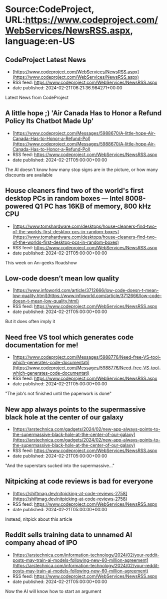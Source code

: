 # Source:CodeProject, URL:https://www.codeproject.com/WebServices/NewsRSS.aspx, language:en-US

## CodeProject Latest News
 - [https://www.codeproject.com/WebServices/NewsRSS.aspx](https://www.codeproject.com/WebServices/NewsRSS.aspx)
 - RSS feed: https://www.codeproject.com/WebServices/NewsRSS.aspx
 - date published: 2024-02-21T06:21:36.984271+00:00

Latest News from CodeProject

## A little hope ;) 'Air Canada Has to Honor a Refund Policy Its Chatbot Made Up'
 - [https://www.codeproject.com/Messages/5988670/A-little-hope-Air-Canada-Has-to-Honor-a-Refund-Pol](https://www.codeproject.com/Messages/5988670/A-little-hope-Air-Canada-Has-to-Honor-a-Refund-Pol)
 - RSS feed: https://www.codeproject.com/WebServices/NewsRSS.aspx
 - date published: 2024-02-21T05:00:00+00:00

The AI doesn't know how many stop signs are in the picture, or how many discounts are available

## House cleaners find two of the world's first desktop PCs in random boxes — Intel 8008-powered Q1 PC has 16KB of memory, 800 kHz CPU
 - [https://www.tomshardware.com/desktops/house-cleaners-find-two-of-the-worlds-first-desktop-pcs-in-random-boxes](https://www.tomshardware.com/desktops/house-cleaners-find-two-of-the-worlds-first-desktop-pcs-in-random-boxes)
 - RSS feed: https://www.codeproject.com/WebServices/NewsRSS.aspx
 - date published: 2024-02-21T05:00:00+00:00

This week on An-geeks Roadshow

## Low-code doesn’t mean low quality
 - [https://www.infoworld.com/article/3712666/low-code-doesn-t-mean-low-quality.html](https://www.infoworld.com/article/3712666/low-code-doesn-t-mean-low-quality.html)
 - RSS feed: https://www.codeproject.com/WebServices/NewsRSS.aspx
 - date published: 2024-02-21T05:00:00+00:00

But it does often imply it

## Need free VS tool which generates code documentation for me!
 - [https://www.codeproject.com/Messages/5988776/Need-free-VS-tool-which-generates-code-documentati](https://www.codeproject.com/Messages/5988776/Need-free-VS-tool-which-generates-code-documentati)
 - RSS feed: https://www.codeproject.com/WebServices/NewsRSS.aspx
 - date published: 2024-02-21T05:00:00+00:00

"The job's not finished until the paperwork is done"

## New app always points to the supermassive black hole at the center of our galaxy
 - [https://arstechnica.com/gadgets/2024/02/new-app-always-points-to-the-supermassive-black-hole-at-the-center-of-our-galaxy](https://arstechnica.com/gadgets/2024/02/new-app-always-points-to-the-supermassive-black-hole-at-the-center-of-our-galaxy)
 - RSS feed: https://www.codeproject.com/WebServices/NewsRSS.aspx
 - date published: 2024-02-21T05:00:00+00:00

"And the superstars sucked into the supermassive..."

## Nitpicking at code reviews is bad for everyone
 - [https://shiftmag.dev/nitpicking-at-code-reviews-2758](https://shiftmag.dev/nitpicking-at-code-reviews-2758)
 - RSS feed: https://www.codeproject.com/WebServices/NewsRSS.aspx
 - date published: 2024-02-21T05:00:00+00:00

Instead, nitpick about this article

## Reddit sells training data to unnamed AI company ahead of IPO
 - [https://arstechnica.com/information-technology/2024/02/your-reddit-posts-may-train-ai-models-following-new-60-million-agreement](https://arstechnica.com/information-technology/2024/02/your-reddit-posts-may-train-ai-models-following-new-60-million-agreement)
 - RSS feed: https://www.codeproject.com/WebServices/NewsRSS.aspx
 - date published: 2024-02-21T05:00:00+00:00

Now the AI will know how to start an argument

